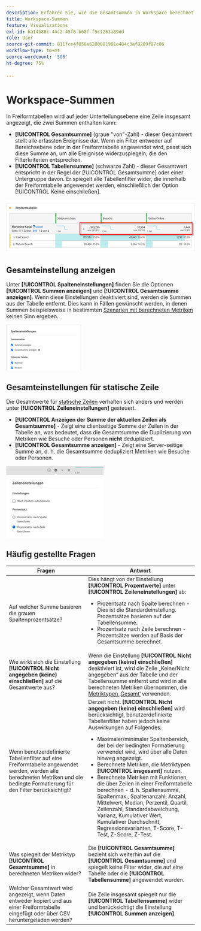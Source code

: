 ```yaml
---
description: Erfahren Sie, wie die Gesamtsummen in Workspace berechnet werden.
title: Workspace-Summen
feature: Visualizations
exl-id: ba14b88c-44c2-45f6-b68f-f5c1263a89dd
role: User
source-git-commit: 811fce4f056a6280081901e484c3af8209f87c06
workflow-type: tm+mt
source-wordcount: '508'
ht-degree: 75%

---
```


# Workspace-Summen

In Freiformtabellen wird auf jeder Unterteilungsebene eine Zeile insgesamt angezeigt, die zwei Summen enthalten kann:

* **[!UICONTROL Gesamtsumme]** (graue &quot;von&quot;-Zahl) - dieser Gesamtwert stellt alle erfassten Ereignisse dar. Wenn ein Filter entweder auf Bereichsebene oder in der Freiformtabelle angewendet wird, passt sich diese Summe an, um alle Ereignisse widerzuspiegeln, die den Filterkriterien entsprechen.
* **[!UICONTROL Tabellensumme]** (schwarze Zahl) - dieser Gesamtwert entspricht in der Regel der [!UICONTROL Gesamtsumme] oder einer Untergruppe davon. Er spiegelt alle Tabellenfilter wider, die innerhalb der Freiformtabelle angewendet werden, einschließlich der Option [!UICONTROL Keine einschließen].

![Freiformtabelle, die die Gesamtsumme und die Tabellensumme hervorhebt.](assets/total-row.png)

## Gesamteinstellung anzeigen

Unter **[!UICONTROL Spalteneinstellungen]** finden Sie die Optionen **[!UICONTROL Summen anzeigen]** und **[!UICONTROL Gesamtsumme anzeigen]**. Wenn diese Einstellungen deaktiviert sind, werden die Summen aus der Tabelle entfernt. Dies kann in Fällen gewünscht werden, in denen Summen beispielsweise in bestimmten [Szenarien mit berechneten Metriken](https://experienceleague.adobe.com/docs/analytics/components/calculated-metrics/calcmetrics-reference/cm-totals.html?lang=de) keinen Sinn ergeben.

![Optionen für die Spalteneinstellungen mit Häkchen für &quot;Gesamt anzeigen&quot;und &quot;Zuschusssumme anzeigen&quot;](assets/column-settings-total.png)

## Gesamteinstellungen für statische Zeile

Die Gesamtwerte für [statische Zeilen](/help/analysis-workspace/visualizations/freeform-table/column-row-settings/manual-vs-dynamic-rows.md) verhalten sich anders und werden unter **[!UICONTROL Zeileneinstellungen]** gesteuert.

* **[!UICONTROL Anzeigen der Summe der aktuellen Zeilen als Gesamtsumme]** - Zeigt eine clientseitige Summe der Zeilen in der Tabelle an, was bedeutet, dass die Gesamtsumme die Duplizierung von Metriken wie Besuche oder Personen **nicht** dedupliziert.
* **[!UICONTROL Gesamtsumme anzeigen]** - Zeigt eine Server-seitige Summe an, d. h. die Gesamtsumme dedupliziert Metriken wie Besuche oder Personen.

![Zeileneinstellungen, die die ausgewählte Gesamtsumme anzeigen anzeigen.](assets/static-rows.png)

## Häufig gestellte Fragen

| Fragen | Antwort |
|---|---|
| Auf welcher Summe basieren die grauen Spaltenprozentsätze? | Dies hängt von der Einstellung **[!UICONTROL Prozentwerte]** unter **[!UICONTROL Zeileneinstellungen]** ab:<ul><li>Prozentsatz nach Spalte berechnen - Dies ist die Standardeinstellung. Prozentsätze basieren auf der Tabellensumme.</li><li>Prozentsatz nach Zeile berechnen - Prozentsätze werden auf Basis der Gesamtsumme berechnet.</li></ul> |
| Wie wirkt sich die Einstellung **[!UICONTROL Nicht angegeben (keine) einschließen]** auf die Gesamtwerte aus? | Wenn die Einstellung **[!UICONTROL Nicht angegeben (keine) einschließen]** deaktiviert ist, wird die Zeile „Keine/Nicht angegeben“ aus der Tabelle und der Tabellensumme entfernt und wird in alle berechneten Metriken übernommen, die [Metriktypen ‚Gesamt‘](https://experienceleague.adobe.com/docs/analytics/components/calculated-metrics/calcmetric-workflow/m-metric-type-alloc.html?lang=de) verwenden. |
| Wenn benutzerdefinierte Tabellenfilter auf eine Freiformtabelle angewendet werden, werden alle berechneten Metriken und die bedingte Formatierung für den Filter berücksichtigt? | Derzeit nicht. **[!UICONTROL Nicht angegeben (keine) einschließen]** wird berücksichtigt, benutzerdefinierte Tabellenfilter haben jedoch keine Auswirkungen auf Folgendes:<ul><li>Maximaler/minimaler Spaltenbereich, der bei der bedingten Formatierung verwendet wird, wird über alle Daten hinweg angezeigt.</li><li>Berechnete Metriken, die Metriktypen **[!UICONTROL insgesamt]** nutzen.</li><li>Berechnete Metriken mit Funktionen, die über Zeilen in einer Freiformtabelle berechnen - d. h. Spaltensumme, Spaltenmax., Spaltenanzahl, Anzahl, Mittelwert, Median, Perzentil, Quartil, Zeilenzahl, Standardabweichung, Varianz, Kumulativer Wert, Kumulativer Durchschnitt, Regressionsvarianten, T-Score, T-Test, Z-Score, Z-Test.</li></ul> |
| Was spiegelt der Metriktyp **[!UICONTROL Gesamtsumme]** in berechneten Metriken wider? | Die **[!UICONTROL Gesamtsumme]** bezieht sich weiterhin auf die **[!UICONTROL Gesamtsumme]** und spiegelt keine Filter wider, die auf eine Tabelle oder die **[!UICONTROL Tabellensumme]** angewendet wurden. |
| Welcher Gesamtwert wird angezeigt, wenn Daten entweder kopiert und aus einer Freiformtabelle eingefügt oder über CSV heruntergeladen werden? | Die Zeile insgesamt spiegelt nur die **[!UICONTROL Tabellensumme]** wider und berücksichtigt die Einstellung **[!UICONTROL Summen anzeigen]**. |

